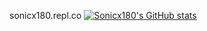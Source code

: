 sonicx180.repl.co
[![Sonicx180's GitHub stats](https://github-readme-stats.vercel.app/api?username=sonicx180&?theme=merko)](https://github.com/anuraghazra/github-readme-stats)
